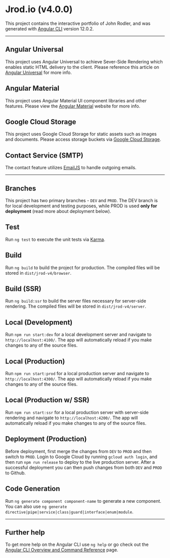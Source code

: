 # Jrod.io (v4.0.0)

This project contains the interactive portfolio of John Rodler, and was generated with [Angular CLI](https://github.com/angular/angular-cli) version 12.0.2.

---

## Angular Universal

This project uses Angular Universal to achieve Sever-Side Rendering which enables static HTML delivery to the client. Please reference this article on [Angular Universal](https://medium.com/@jrodl3r/seo-w-angular-universal-on-google-cloud-platform-90b3d6358536) for more info.

## Angular Material

This project uses Angular Material UI component libraries and other features. Please view the [Angular Material](https://material.angular.io/) website for more info.

## Google Cloud Storage

This project uses Google Cloud Storage for static assets such as images and documents. Please access storage buckets via [Google Cloud Storage](https://console.cloud.google.com/storage/browser?project=jrod-new).

## Contact Service (SMTP)

The contact feature utilizes [EmailJS](https://www.emailjs.com) to handle outgoing emails.

---

## Branches

This project has two primary branches - `DEV` and `PROD`. The DEV branch is for local development and testing purposes, while PROD is used **only for deployment** (read more about deployment below).

## Test

Run `ng test` to execute the unit tests via [Karma](https://karma-runner.github.io).

## Build

Run `ng build` to build the project for production. The compiled files will be stored in `dist/jrod-v4/browser`.

## Build (SSR)

Run `ng build:ssr` to build the server files necessary for server-side rendering. The compiled files will be stored in `dist/jrod-v4/server`.

## Local (Development)

Run `npm run start:dev` for a local development server and navigate to `http://localhost:4100/`. The app will automatically reload if you make changes to any of the source files.

## Local (Production)

Run `npm run start:prod` for a local production server and navigate to `http://localhost:4300/`. The app will automatically reload if you make changes to any of the source files.

## Local (Production w/ SSR)

Run `npm run start:ssr` for a local production server with server-side rendering and navigate to `http://localhost:4200/`. The app will automatically reload if you make changes to any of the source files.

## Deployment (Production)

Before deployment, first merge the changes from `DEV` to `PROD` and then switch to `PROD`. Login to Google Cloud by running `gcloud auth login`, and then run `npm run release` to deploy to the live production server. After a successful deployment you can then push changes from both `DEV` and `PROD` to Github.

## Code Generation

Run `ng generate component component-name` to generate a new component. You can also use `ng generate directive|pipe|service|class|guard|interface|enum|module`.

---

## Further help

To get more help on the Angular CLI use `ng help` or go check out the [Angular CLI Overview and Command Reference](https://angular.io/cli) page.
